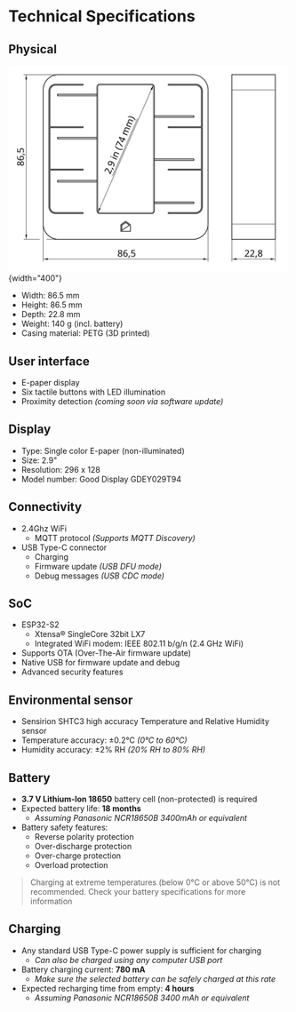 # Technical Specifications

## Physical

![Dimensions](assets/dimensions.png){width="400"}

* Width: 86.5 mm
* Height: 86.5 mm
* Depth: 22.8 mm
* Weight: 140 g (incl. battery)
* Casing material: PETG (3D printed)

## User interface

* E-paper display
* Six tactile buttons with LED illumination
* Proximity detection *(coming soon via software update)*

## Display

* Type: Single color E-paper (non-illuminated)
* Size: 2.9"
* Resolution: 296 x 128
* Model number: Good Display GDEY029T94

## Connectivity

* 2.4Ghz WiFi
    * MQTT protocol *(Supports MQTT Discovery)*
* USB Type-C connector
    * Charging
    * Firmware update *(USB DFU mode)*
    * Debug messages *(USB CDC mode)*

## SoC

* ESP32-S2
    * Xtensa® Single­Core 32­bit LX7
    * Integrated WiFi modem: IEEE 802.11 b/g/n (2.4 GHz Wi­Fi)
* Supports OTA (Over-The-Air firmware update)
* Native USB for firmware update and debug
* Advanced security features

## Environmental sensor

* Sensirion SHTC3 high accuracy Temperature and Relative Humidity sensor
* Temperature accuracy: ±0.2°C *(0°C to 60°C)*
* Humidity accuracy: ±2% RH *(20% RH to 80% RH)*

## Battery

* **3.7 V Lithium-Ion 18650** battery cell (non-protected) is required
* Expected battery life: **18 months**
    * *Assuming Panasonic NCR18650B 3400mAh or equivalent*
* Battery safety features:
    * Reverse polarity protection
    * Over-discharge protection
    * Over-charge protection
    * Overload protection

> Charging at extreme temperatures (below 0°C or above 50°C) is not recommended. Check your battery specifications for more information

## Charging

* Any standard USB Type-C power supply is sufficient for charging
    * *Can also be charged using any computer USB port*
* Battery charging current: **780 mA**
    * *Make sure the selected battery can be safely charged at this rate*
* Expected recharging time from empty: **4 hours**
    * *Assuming Panasonic NCR18650B 3400  mAh or equivalent*

